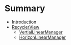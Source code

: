 # Summary

* [Introduction](README.md)
* [RecyclerView](RecyclerView/recyclerview.md)
   * [VertialLinearManager](RecyclerView/simplestsample.md)
   * [HorizonLinearManager](RecyclerView/horizonlinearmanager.md)


